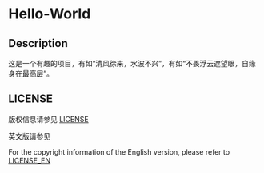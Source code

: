 # Hello-World

## Description

这是一个有趣的项目，有如“清风徐来，水波不兴”，有如“不畏浮云遮望眼，自缘身在最高层”。

## LICENSE

版权信息请参见 [LICENSE][license]

英文版请参见

For the copyright information of the English version, please refer to [LICENSE_EN][license-en]

[license]: ./LICENSE
[license-en]: ./doc/LICENSE_EN